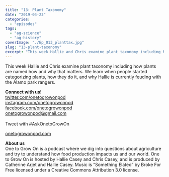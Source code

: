 ```yaml
---
title: "13: Plant Taxonomy"
date: "2019-04-23"
categories: 
  - "episodes"
tags: 
  - "ag-science"
  - "ag-history"
coverImage: "./Ep_013_planttax.jpg"
slug: "13-plant-taxonomy"
excerpt: "This week Hallie and Chris examine plant taxonomy including how plants are named how and why that matters. We learn when people started categorizing plants, how they do it, and why Hallie is currently feuding with the Alamo park rangers."
---
```


This week Hallie and Chris examine plant taxonomy including how plants are named how and why that matters. We learn when people started categorizing plants, how they do it, and why Hallie is currently feuding with the Alamo park rangers.

**Connect with us!**  
[twitter.com/onetogrowonpod](http://twitter.com/onetogrowonpod)  
[instagram.com/onetogrowonpod  
](http://instagram.com/onetogrowonpod)[facebook.com/onetogrowonpod  
](http://facebook.com/onetogrowonpod)[onetogrowonpod@gmail.com  
](mailto:onetogrowonpod@gmail.com)  
Tweet with #AskOnetoGrowOn  
  
[onetogrowonpod.com](http://onetogrowonpod.com/)

**About us**  
One to Grow On is a podcast where we dig into questions about agriculture and try to understand how food production impacts us and our world. One to Grow On is hosted by Hallie Casey and Chris Casey, and is produced by Catherine Arjet and Hallie Casey. Music is “Something Elated” by Broke For Free licensed under a Creative Commons Attribution 3.0 license.
